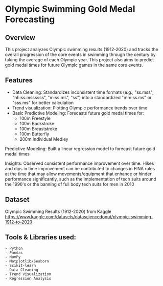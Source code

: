 # Olympic Swimming Gold Medal Forecasting

## Overview
This project analyzes Olympic swimming results (1912-2020) and tracks the overall progression of the core events in swimming through the century by taking the average of each Olympic year. This project also aims to predict gold medal times for future Olympic games in the same core events.

## Features
- Data Cleaning: Standardizes inconsistent time formats (e.g., "ss.mss", "hh:ss.mssssss", "m:ss.ms", "ss") into a standardized "mm:ss.ms" or "sss.ms" for better calculation
- Trend visualization: Plotting Olympic performance trends over time
- Basic Predictive Modeling: Forecasts future gold medal times for:
    - 100m Freestyle
    - 100m Backstroke
    - 100m Breaststroke
    - 100m Butterfly
    - 200m Individual Medley

Predictive Modeling: Built a linear regression model to forecast future gold medal times

Insights: Observed consistent performance improvement over time. Hikes and dips in time improvement can be contributed to changes in FINA rules at the time that may allow movements/equipment that enhance or hinder performance significantly, such as the implementation of tech suits around the 1990's or the banning of full body tech suits for men in 2010

## Dataset
Olympic Swimming Results (1912-2020) from Kaggle
https://www.kaggle.com/datasets/datasciencedonut/olympic-swimming-1912-to-2020


## Tools & Libraries used:
    - Python
    - Pandas
    - NumPy
    - Matplotlib/Seaborn
    - Scikit-learn
    - Data Cleaning
    - Trend Visualization
    - Regression Analysis
